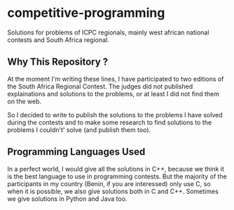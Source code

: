 # competitive-programming
Solutions for problems of ICPC regionals, mainly west african national contests and South Africa regional.

## Why This Repository ?
At the moment I'm writing these lines, I have participated to two editions of
the South Africa Regional Contest. The judges did not published explainations
and solutions to the problems, or at least I did not find them on the web.

So I decided to write to publish the solutions to the problems I have solved
 during the contests and to make some research to find solutions to the problems
 I couldn't' solve (and publish them too).

## Programming Languages Used
In a perfect world, I would give all the solutions in C++, because we think it
is the best language to use in programming contests. But the majority of the
participants in my country (Benin, if you are interessed) only use C, so when
it is possible, we also give solutions both in C and C++. Sometimes we give
solutions in Python and Java too.
